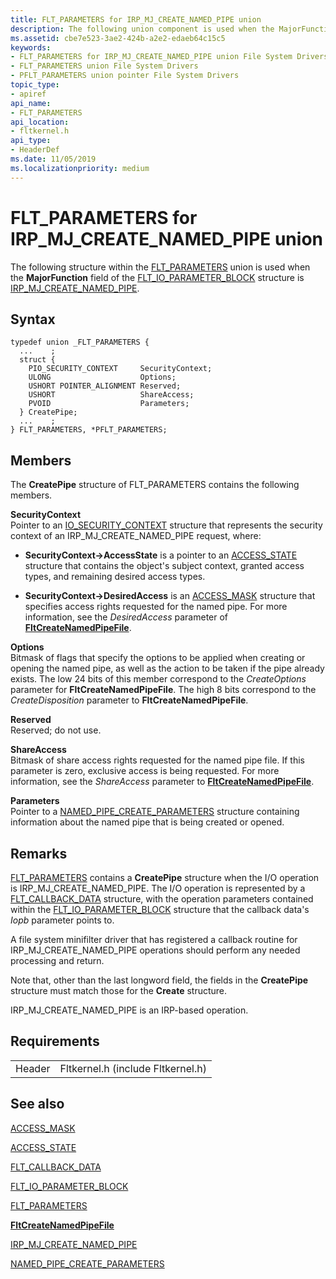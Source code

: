 ```yaml
---
title: FLT_PARAMETERS for IRP_MJ_CREATE_NAMED_PIPE union
description: The following union component is used when the MajorFunction field of the FLT_IO_PARAMETER_BLOCK structure for the operation is IRP_MJ_CREATE_NAMED_PIPE.
ms.assetid: cbe7e523-3ae2-424b-a2e2-edaeb64c15c5
keywords:
- FLT_PARAMETERS for IRP_MJ_CREATE_NAMED_PIPE union File System Drivers
- FLT_PARAMETERS union File System Drivers
- PFLT_PARAMETERS union pointer File System Drivers
topic_type:
- apiref
api_name:
- FLT_PARAMETERS
api_location:
- fltkernel.h
api_type:
- HeaderDef
ms.date: 11/05/2019
ms.localizationpriority: medium
---
```


# FLT_PARAMETERS for IRP_MJ_CREATE_NAMED_PIPE union

The following structure within the [FLT_PARAMETERS](https://docs.microsoft.com/windows-hardware/drivers/ddi/fltkernel/ns-fltkernel-_flt_parameters) union is used when the **MajorFunction** field of the [FLT_IO_PARAMETER_BLOCK](https://docs.microsoft.com/windows-hardware/drivers/ddi/content/fltkernel/ns-fltkernel-_flt_io_parameter_block) structure is [IRP_MJ_CREATE_NAMED_PIPE](irp-mj-create-named-pipe.md).

## Syntax

```ManagedCPlusPlus
typedef union _FLT_PARAMETERS {
  ...    ;
  struct {
    PIO_SECURITY_CONTEXT     SecurityContext;
    ULONG                    Options;
    USHORT POINTER_ALIGNMENT Reserved;
    USHORT                   ShareAccess;
    PVOID                    Parameters;
  } CreatePipe;
  ...    ;
} FLT_PARAMETERS, *PFLT_PARAMETERS;
```

## Members

The **CreatePipe** structure of FLT_PARAMETERS contains the following members.

**SecurityContext**  
Pointer to an [IO_SECURITY_CONTEXT](https://docs.microsoft.com/windows-hardware/drivers/ddi/content/wdm/ns-wdm-_io_security_context) structure that represents the security context of an IRP_MJ_CREATE_NAMED_PIPE request, where:

- **SecurityContext->AccessState** is a pointer to an [ACCESS_STATE](https://docs.microsoft.com/windows-hardware/drivers/ddi/wdm/ns-wdm-_access_state) structure that contains the object's subject context, granted access types, and remaining desired access types.

- **SecurityContext->DesiredAccess** is an [ACCESS_MASK](https://docs.microsoft.com/windows-hardware/drivers/kernel/access-mask) structure that specifies access rights requested for the named pipe. For more information, see the *DesiredAccess* parameter of [**FltCreateNamedPipeFile**](https://docs.microsoft.com/windows-hardware/drivers/ddi/fltkernel/nf-fltkernel-fltcreatenamedpipefile).

**Options**  
Bitmask of flags that specify the options to be applied when creating or opening the named pipe, as well as the action to be taken if the pipe already exists. The low 24 bits of this member correspond to the *CreateOptions* parameter for **FltCreateNamedPipeFile**. The high 8 bits correspond to the *CreateDisposition* parameter to **FltCreateNamedPipeFile**.

**Reserved**  
Reserved; do not use.

**ShareAccess**  
Bitmask of share access rights requested for the named pipe file. If this parameter is zero, exclusive access is being requested. For more information, see the *ShareAccess* parameter to [**FltCreateNamedPipeFile**](https://docs.microsoft.com/windows-hardware/drivers/ddi/fltkernel/nf-fltkernel-fltcreatenamedpipefile).

**Parameters**  
Pointer to a [NAMED_PIPE_CREATE_PARAMETERS](https://docs.microsoft.com/windows-hardware/drivers/ddi/wdm/ns-wdm-_named_pipe_create_parameters) structure containing information about the named pipe that is being created or opened.

## Remarks

[FLT_PARAMETERS](https://docs.microsoft.com/windows-hardware/drivers/ddi/fltkernel/ns-fltkernel-_flt_parameters) contains a **CreatePipe** structure when the I/O operation is IRP_MJ_CREATE_NAMED_PIPE. The I/O operation is represented by a [FLT_CALLBACK_DATA](https://docs.microsoft.com/windows-hardware/drivers/ddi/fltkernel/ns-fltkernel-_flt_callback_data) structure, with the operation parameters contained within the [FLT_IO_PARAMETER_BLOCK](https://docs.microsoft.com/windows-hardware/drivers/ddi/fltkernel/ns-fltkernel-_flt_io_parameter_block) structure that the callback data's *Iopb* parameter points to.

A file system minifilter driver that has registered a callback routine for IRP_MJ_CREATE_NAMED_PIPE operations should perform any needed processing and return.

Note that, other than the last longword field, the fields in the **CreatePipe** structure must match those for the **Create** structure.

IRP_MJ_CREATE_NAMED_PIPE is an IRP-based operation.

## Requirements

|   |   |
| - | - |
| Header| Fltkernel.h (include Fltkernel.h) |

## See also

[ACCESS_MASK](https://docs.microsoft.com/windows-hardware/drivers/kernel/access-mask)

[ACCESS_STATE](https://docs.microsoft.com/windows-hardware/drivers/ddi/content/wdm/ns-wdm-_access_state)

[FLT_CALLBACK_DATA](https://docs.microsoft.com/windows-hardware/drivers/ddi/content/fltkernel/ns-fltkernel-_flt_callback_data)

[FLT_IO_PARAMETER_BLOCK](https://docs.microsoft.com/windows-hardware/drivers/ddi/content/fltkernel/ns-fltkernel-_flt_io_parameter_block)

[FLT_PARAMETERS](https://docs.microsoft.com/windows-hardware/drivers/ddi/content/fltkernel/ns-fltkernel-_flt_parameters)

[**FltCreateNamedPipeFile**](https://docs.microsoft.com/windows-hardware/drivers/ddi/fltkernel/nf-fltkernel-fltcreatenamedpipefile)

[IRP_MJ_CREATE_NAMED_PIPE](irp-mj-create-named-pipe.md)

[NAMED_PIPE_CREATE_PARAMETERS](https://docs.microsoft.com/windows-hardware/drivers/ddi/wdm/ns-wdm-_named_pipe_create_parameters)
